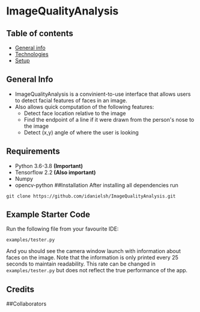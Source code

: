 # ImageQualityAnalysis

## Table of contents
* [General info](#general-info)
* [Technologies](#technologies)
* [Setup](#setup)

## General Info 
* ImageQualityAnalysis is a convinient-to-use interface that allows users to detect facial features of faces in an image.
* Also allows quick computation of the following features:
    * Detect face location relative to the image
    * Find the endpoint of a line if it were drawn from the person's nose to the image
    * Detect (x,y) angle of where the user is looking
## Requirements
* Python 3.6-3.8 **(Important)**
* Tensorflow 2.2 **(Also important)**
* Numpy
* opencv-python
##Installation
After installing all dependencies run
```
git clone https://github.com/idanielsh/ImageQualityAnalysis.git
```

## Example Starter Code
Run the following file from your favourite IDE:
```
examples/tester.py
```
And you should see the camera window launch with information about faces on the image. Note that the information is only
printed every 25 seconds to maintain readability. This rate can be changed in `examples/tester.py` but does not reflect 
the true performance of the app. 


## Credits

##Collaborators

